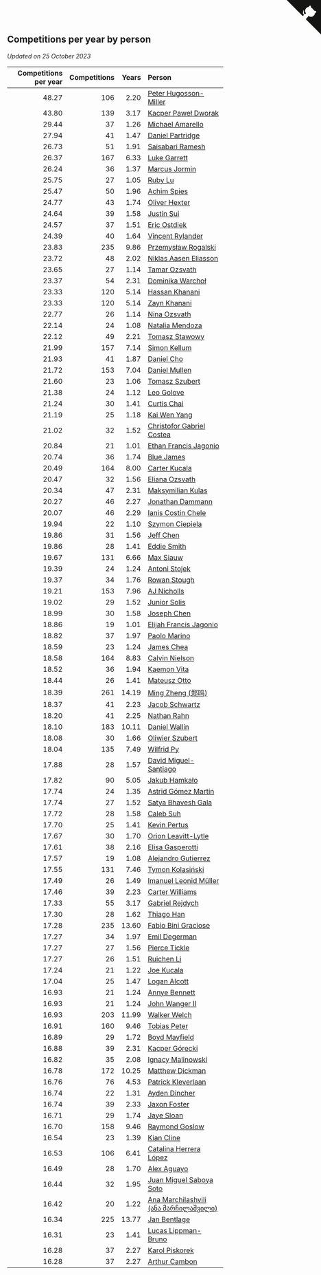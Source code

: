 ## Competitions per year by person

*Updated on 25 October 2023*

| Competitions per year | Competitions | Years | Person |
| ---: | ---: | ---: | :--- |
| 48.27 | 106 | 2.20 | [Peter Hugosson-Miller](https://www.worldcubeassociation.org/persons/2021HUGO01) |
| 43.80 | 139 | 3.17 | [Kacper Paweł Dworak](https://www.worldcubeassociation.org/persons/2020DWOR01) |
| 29.44 | 37 | 1.26 | [Michael Amarello](https://www.worldcubeassociation.org/persons/2022AMAR09) |
| 27.94 | 41 | 1.47 | [Daniel Partridge](https://www.worldcubeassociation.org/persons/2022PART02) |
| 26.73 | 51 | 1.91 | [Saisabari Ramesh](https://www.worldcubeassociation.org/persons/2021RAME01) |
| 26.37 | 167 | 6.33 | [Luke Garrett](https://www.worldcubeassociation.org/persons/2017GARR05) |
| 26.24 | 36 | 1.37 | [Marcus Jormin](https://www.worldcubeassociation.org/persons/2022JORM01) |
| 25.75 | 27 | 1.05 | [Ruby Lu](https://www.worldcubeassociation.org/persons/2022LURU01) |
| 25.47 | 50 | 1.96 | [Achim Spies](https://www.worldcubeassociation.org/persons/2021SPIE01) |
| 24.77 | 43 | 1.74 | [Oliver Hexter](https://www.worldcubeassociation.org/persons/2022HEXT01) |
| 24.64 | 39 | 1.58 | [Justin Sui](https://www.worldcubeassociation.org/persons/2022SUIJ01) |
| 24.57 | 37 | 1.51 | [Eric Ostdiek](https://www.worldcubeassociation.org/persons/2022OSTD01) |
| 24.39 | 40 | 1.64 | [Vincent Rylander](https://www.worldcubeassociation.org/persons/2022RYLA01) |
| 23.83 | 235 | 9.86 | [Przemysław Rogalski](https://www.worldcubeassociation.org/persons/2013ROGA02) |
| 23.72 | 48 | 2.02 | [Niklas Aasen Eliasson](https://www.worldcubeassociation.org/persons/2021ELIA01) |
| 23.65 | 27 | 1.14 | [Tamar Ozsvath](https://www.worldcubeassociation.org/persons/2022OZSV04) |
| 23.37 | 54 | 2.31 | [Dominika Warchoł](https://www.worldcubeassociation.org/persons/2021WARC01) |
| 23.33 | 120 | 5.14 | [Hassan Khanani](https://www.worldcubeassociation.org/persons/2018KHAN26) |
| 23.33 | 120 | 5.14 | [Zayn Khanani](https://www.worldcubeassociation.org/persons/2018KHAN28) |
| 22.77 | 26 | 1.14 | [Nina Ozsvath](https://www.worldcubeassociation.org/persons/2022OZSV03) |
| 22.14 | 24 | 1.08 | [Natalia Mendoza](https://www.worldcubeassociation.org/persons/2022MEND24) |
| 22.12 | 49 | 2.21 | [Tomasz Stawowy](https://www.worldcubeassociation.org/persons/2021STAW01) |
| 21.99 | 157 | 7.14 | [Simon Kellum](https://www.worldcubeassociation.org/persons/2016KELL12) |
| 21.93 | 41 | 1.87 | [Daniel Cho](https://www.worldcubeassociation.org/persons/2021CHOD01) |
| 21.72 | 153 | 7.04 | [Daniel Mullen](https://www.worldcubeassociation.org/persons/2016MULL04) |
| 21.60 | 23 | 1.06 | [Tomasz Szubert](https://www.worldcubeassociation.org/persons/2022SZUB02) |
| 21.38 | 24 | 1.12 | [Leo Golove](https://www.worldcubeassociation.org/persons/2022GOLO02) |
| 21.24 | 30 | 1.41 | [Curtis Chai](https://www.worldcubeassociation.org/persons/2022CHAI02) |
| 21.19 | 25 | 1.18 | [Kai Wen Yang](https://www.worldcubeassociation.org/persons/2022YANG19) |
| 21.02 | 32 | 1.52 | [Christofor Gabriel Costea](https://www.worldcubeassociation.org/persons/2022COST03) |
| 20.84 | 21 | 1.01 | [Ethan Francis Jagonio](https://www.worldcubeassociation.org/persons/2022JAGO03) |
| 20.74 | 36 | 1.74 | [Blue James](https://www.worldcubeassociation.org/persons/2022JAME01) |
| 20.49 | 164 | 8.00 | [Carter Kucala](https://www.worldcubeassociation.org/persons/2015KUCA01) |
| 20.47 | 32 | 1.56 | [Eliana Ozsvath](https://www.worldcubeassociation.org/persons/2022OZSV01) |
| 20.34 | 47 | 2.31 | [Maksymilian Kulas](https://www.worldcubeassociation.org/persons/2021KULA02) |
| 20.27 | 46 | 2.27 | [Jonathan Dammann](https://www.worldcubeassociation.org/persons/2021DAMM01) |
| 20.07 | 46 | 2.29 | [Ianis Costin Chele](https://www.worldcubeassociation.org/persons/2021CHEL01) |
| 19.94 | 22 | 1.10 | [Szymon Ciepiela](https://www.worldcubeassociation.org/persons/2022CIEP01) |
| 19.86 | 31 | 1.56 | [Jeff Chen](https://www.worldcubeassociation.org/persons/2022CHEN19) |
| 19.86 | 28 | 1.41 | [Eddie Smith](https://www.worldcubeassociation.org/persons/2022SMIT20) |
| 19.67 | 131 | 6.66 | [Max Siauw](https://www.worldcubeassociation.org/persons/2017SIAU02) |
| 19.39 | 24 | 1.24 | [Antoni Stojek](https://www.worldcubeassociation.org/persons/2022STOJ03) |
| 19.37 | 34 | 1.76 | [Rowan Stough](https://www.worldcubeassociation.org/persons/2022STOU01) |
| 19.21 | 153 | 7.96 | [AJ Nicholls](https://www.worldcubeassociation.org/persons/2015NICH04) |
| 19.02 | 29 | 1.52 | [Junior Solis](https://www.worldcubeassociation.org/persons/2022SOLI03) |
| 18.99 | 30 | 1.58 | [Joseph Chen](https://www.worldcubeassociation.org/persons/2022CHEN16) |
| 18.86 | 19 | 1.01 | [Elijah Francis Jagonio](https://www.worldcubeassociation.org/persons/2022JAGO02) |
| 18.82 | 37 | 1.97 | [Paolo Marino](https://www.worldcubeassociation.org/persons/2021MARI04) |
| 18.59 | 23 | 1.24 | [James Chea](https://www.worldcubeassociation.org/persons/2022CHEA05) |
| 18.58 | 164 | 8.83 | [Calvin Nielson](https://www.worldcubeassociation.org/persons/2014NIEL03) |
| 18.52 | 36 | 1.94 | [Kaemon Vita](https://www.worldcubeassociation.org/persons/2021VITA01) |
| 18.44 | 26 | 1.41 | [Mateusz Otto](https://www.worldcubeassociation.org/persons/2022OTTO01) |
| 18.39 | 261 | 14.19 | [Ming Zheng (郑鸣)](https://www.worldcubeassociation.org/persons/2009ZHEN11) |
| 18.37 | 41 | 2.23 | [Jacob Schwartz](https://www.worldcubeassociation.org/persons/2021SCHW01) |
| 18.20 | 41 | 2.25 | [Nathan Rahn](https://www.worldcubeassociation.org/persons/2021RAHN01) |
| 18.10 | 183 | 10.11 | [Daniel Wallin](https://www.worldcubeassociation.org/persons/2013WALL03) |
| 18.08 | 30 | 1.66 | [Oliwier Szubert](https://www.worldcubeassociation.org/persons/2022SZUB01) |
| 18.04 | 135 | 7.49 | [Wilfrid Py](https://www.worldcubeassociation.org/persons/2016PYWI01) |
| 17.88 | 28 | 1.57 | [David Miguel-Santiago](https://www.worldcubeassociation.org/persons/2022MIGU02) |
| 17.82 | 90 | 5.05 | [Jakub Hamkało](https://www.worldcubeassociation.org/persons/2018HAMK01) |
| 17.74 | 24 | 1.35 | [Astrid Gómez Martin](https://www.worldcubeassociation.org/persons/2022MART26) |
| 17.74 | 27 | 1.52 | [Satya Bhavesh Gala](https://www.worldcubeassociation.org/persons/2022GALA03) |
| 17.72 | 28 | 1.58 | [Caleb Suh](https://www.worldcubeassociation.org/persons/2022SUHC01) |
| 17.70 | 25 | 1.41 | [Kevin Pertus](https://www.worldcubeassociation.org/persons/2022PERT01) |
| 17.67 | 30 | 1.70 | [Orion Leavitt-Lytle](https://www.worldcubeassociation.org/persons/2022LEAV01) |
| 17.61 | 38 | 2.16 | [Elisa Gasperotti](https://www.worldcubeassociation.org/persons/2021GASP01) |
| 17.57 | 19 | 1.08 | [Alejandro Gutierrez](https://www.worldcubeassociation.org/persons/2022GUTI09) |
| 17.55 | 131 | 7.46 | [Tymon Kolasiński](https://www.worldcubeassociation.org/persons/2016KOLA02) |
| 17.49 | 26 | 1.49 | [Imanuel Leonid Müller](https://www.worldcubeassociation.org/persons/2022MULL02) |
| 17.46 | 39 | 2.23 | [Carter Williams](https://www.worldcubeassociation.org/persons/2021WILL06) |
| 17.33 | 55 | 3.17 | [Gabriel Rejdych](https://www.worldcubeassociation.org/persons/2020REJD01) |
| 17.30 | 28 | 1.62 | [Thiago Han](https://www.worldcubeassociation.org/persons/2022HANT01) |
| 17.28 | 235 | 13.60 | [Fabio Bini Graciose](https://www.worldcubeassociation.org/persons/2010GRAC02) |
| 17.27 | 34 | 1.97 | [Emil Degerman](https://www.worldcubeassociation.org/persons/2021DEGE01) |
| 17.27 | 27 | 1.56 | [Pierce Tickle](https://www.worldcubeassociation.org/persons/2022TICK01) |
| 17.27 | 26 | 1.51 | [Ruichen Li](https://www.worldcubeassociation.org/persons/2022LIRU02) |
| 17.24 | 21 | 1.22 | [Joe Kucala](https://www.worldcubeassociation.org/persons/2022KUCA01) |
| 17.04 | 25 | 1.47 | [Logan Alcott](https://www.worldcubeassociation.org/persons/2022ALCO02) |
| 16.93 | 21 | 1.24 | [Annye Bennett](https://www.worldcubeassociation.org/persons/2022BENN11) |
| 16.93 | 21 | 1.24 | [John Wanger II](https://www.worldcubeassociation.org/persons/2022WANG39) |
| 16.93 | 203 | 11.99 | [Walker Welch](https://www.worldcubeassociation.org/persons/2011WELC01) |
| 16.91 | 160 | 9.46 | [Tobias Peter](https://www.worldcubeassociation.org/persons/2014PETE03) |
| 16.89 | 29 | 1.72 | [Boyd Mayfield](https://www.worldcubeassociation.org/persons/2022MAYF01) |
| 16.88 | 39 | 2.31 | [Kacper Górecki](https://www.worldcubeassociation.org/persons/2021GORE01) |
| 16.82 | 35 | 2.08 | [Ignacy Malinowski](https://www.worldcubeassociation.org/persons/2021MALI02) |
| 16.78 | 172 | 10.25 | [Matthew Dickman](https://www.worldcubeassociation.org/persons/2013DICK01) |
| 16.76 | 76 | 4.53 | [Patrick Kleverlaan](https://www.worldcubeassociation.org/persons/2019KLEV01) |
| 16.74 | 22 | 1.31 | [Ayden Dincher](https://www.worldcubeassociation.org/persons/2022DINC01) |
| 16.74 | 39 | 2.33 | [Jaxon Foster](https://www.worldcubeassociation.org/persons/2021FOST01) |
| 16.71 | 29 | 1.74 | [Jaye Sloan](https://www.worldcubeassociation.org/persons/2022SLOA01) |
| 16.70 | 158 | 9.46 | [Raymond Goslow](https://www.worldcubeassociation.org/persons/2014GOSL01) |
| 16.54 | 23 | 1.39 | [Kian Cline](https://www.worldcubeassociation.org/persons/2022CLIN01) |
| 16.53 | 106 | 6.41 | [Catalina Herrera López](https://www.worldcubeassociation.org/persons/2017LOPE31) |
| 16.49 | 28 | 1.70 | [Alex Aguayo](https://www.worldcubeassociation.org/persons/2022AGUA01) |
| 16.44 | 32 | 1.95 | [Juan Miguel Saboya Soto](https://www.worldcubeassociation.org/persons/2021SOTO01) |
| 16.42 | 20 | 1.22 | [Ana Marchilashvili (ანა მარჩილაშვილი)](https://www.worldcubeassociation.org/persons/2022MARC10) |
| 16.34 | 225 | 13.77 | [Jan Bentlage](https://www.worldcubeassociation.org/persons/2010BENT01) |
| 16.31 | 23 | 1.41 | [Lucas Lippman-Bruno](https://www.worldcubeassociation.org/persons/2022LIPP01) |
| 16.28 | 37 | 2.27 | [Karol Piskorek](https://www.worldcubeassociation.org/persons/2021PISK01) |
| 16.28 | 37 | 2.27 | [Arthur Cambon](https://www.worldcubeassociation.org/persons/2021CAMB01) |


<a href="https://github.com/jonatanklosko/wca_statistics" class="github-corner" aria-label="View source on Github"><svg width="80" height="80" viewBox="0 0 250 250" style="fill:#151513; color:#fff; position: absolute; top: 0; border: 0; right: 0;" aria-hidden="true"><path d="M0,0 L115,115 L130,115 L142,142 L250,250 L250,0 Z"></path><path d="M128.3,109.0 C113.8,99.7 119.0,89.6 119.0,89.6 C122.0,82.7 120.5,78.6 120.5,78.6 C119.2,72.0 123.4,76.3 123.4,76.3 C127.3,80.9 125.5,87.3 125.5,87.3 C122.9,97.6 130.6,101.9 134.4,103.2" fill="currentColor" style="transform-origin: 130px 106px;" class="octo-arm"></path><path d="M115.0,115.0 C114.9,115.1 118.7,116.5 119.8,115.4 L133.7,101.6 C136.9,99.2 139.9,98.4 142.2,98.6 C133.8,88.0 127.5,74.4 143.8,58.0 C148.5,53.4 154.0,51.2 159.7,51.0 C160.3,49.4 163.2,43.6 171.4,40.1 C171.4,40.1 176.1,42.5 178.8,56.2 C183.1,58.6 187.2,61.8 190.9,65.4 C194.5,69.0 197.7,73.2 200.1,77.6 C213.8,80.2 216.3,84.9 216.3,84.9 C212.7,93.1 206.9,96.0 205.4,96.6 C205.1,102.4 203.0,107.8 198.3,112.5 C181.9,128.9 168.3,122.5 157.7,114.1 C157.9,116.9 156.7,120.9 152.7,124.9 L141.0,136.5 C139.8,137.7 141.6,141.9 141.8,141.8 Z" fill="currentColor" class="octo-body"></path></svg></a><style>.github-corner:hover .octo-arm{animation:octocat-wave 560ms ease-in-out}@keyframes octocat-wave{0%,100%{transform:rotate(0)}20%,60%{transform:rotate(-25deg)}40%,80%{transform:rotate(10deg)}}@media (max-width:500px){.github-corner:hover .octo-arm{animation:none}.github-corner .octo-arm{animation:octocat-wave 560ms ease-in-out}}</style>
